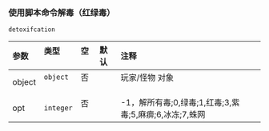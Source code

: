 ### 使用脚本命令解毒（红绿毒）
`detoxifcation`

| 参数   | 类型      | 空   | 默认 | 注释                                                   |
| :----- | :-------- | :--- | :--- | :----------------------------------------------------- |
| object | `object`  | 否   |      | 玩家/怪物 对象                                         |
| opt    | `integer` | 否   |      | -1，解所有毒;0,绿毒;1,红毒;3,紫毒;5,麻痹;6,冰冻;7,蛛网 |

